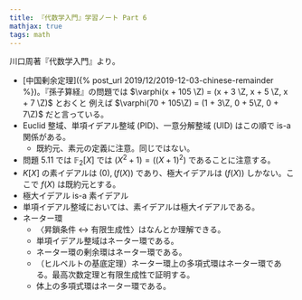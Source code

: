 ```yaml
---
title: 『代数学入門』学習ノート Part 6
mathjax: true
tags: math
---
```


川口周著『代数学入門』より。

* [中国剰余定理]({% post_url 2019/12/2019-12-03-chinese-remainder %})。『孫子算経』の問題では $\varphi(x + 105 \Z) = (x + 3 \Z, x + 5 \Z, x + 7 \Z)$ とおくと
  例えば $\varphi(70 + 105\Z) = (1 + 3\Z, 0 + 5\Z, 0 + 7\Z)$ だと言っている。
* Euclid 整域、単項イデアル整域 (PID)、一意分解整域 (UID) はこの順で is-a 関係がある。
  * 既約元、素元の定義に注意。同じではない。
* 問題 5.11 では $\mathbb F_2[X]$ では $(X^2 + 1) = ((X + 1)^2)$ であることに注意する。
* $K[X]$ の素イデアルは $(0), (f(X))$ であり、極大イデアルは $(f(X))$ しかない。ここで $f(X)$ は既約元とする。
* 極大イデアル is-a 素イデアル
* 単項イデアル整域においては、素イデアルは極大イデアルである。
* ネーター環
  * 〈昇鎖条件 $\leftrightarrow$ 有限生成性〉はなんとか理解できる。
  * 単項イデアル整域はネーター環である。
  * ネーター環の剰余環はネーター環である。
  * （ヒルベルトの基底定理）ネーター環上の多項式環はネーター環である。最高次数定理と有限生成性で証明する。
  * 体上の多項式環はネーター環である。
